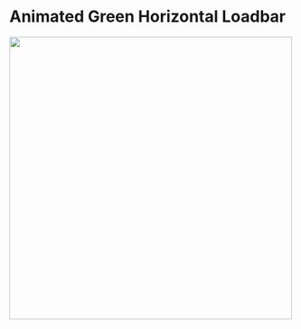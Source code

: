 # Animated Green Horizontal Loadbar

<img src="https://drive.google.com/file/d/1PV46jJqK3KRvTQmrwk2geihXBSUm6j_a/view?usp=sharing" width="500" height="500"/>
